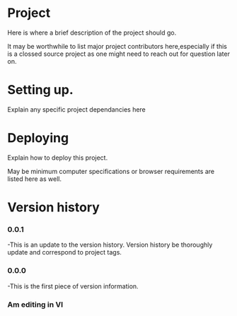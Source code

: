 Project
===========
Here is where a brief description of the project should go.

It may be worthwhile to list major project contributors here,especially if this is a clossed source project as one might need to reach out for question later on.

Setting up.
==========
Explain any specific project dependancies here

Deploying
=========

Explain how to deploy this project.

May be minimum computer specifications or browser requirements are listed here as well.

Version history
===============

### 0.0.1
-This is an update to the version history.
Version history be thoroughly update and correspond to project tags.

### 0.0.0
-This is the first piece of version information.
### Am editing in VI
